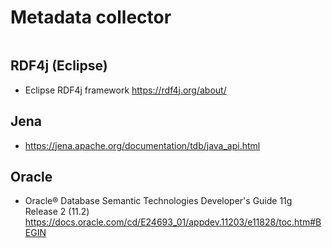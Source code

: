 # Metadata collector

```

```

## RDF4j (Eclipse)

* Eclipse RDF4j framework https://rdf4j.org/about/

## Jena

* https://jena.apache.org/documentation/tdb/java_api.html

## Oracle 

* Oracle® Database Semantic Technologies Developer's Guide
11g Release 2 (11.2) https://docs.oracle.com/cd/E24693_01/appdev.11203/e11828/toc.htm#BEGIN